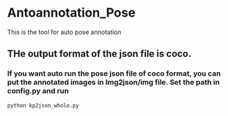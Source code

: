 # Antoannotation_Pose
This is the tool for auto pose annotation


## THe output format of the json file is coco.

### If you want auto run the pose json file of coco format, you can put the annotated images in Img2json/img file. Set the path in config.py and run

    python kp2json_whole.py

  
